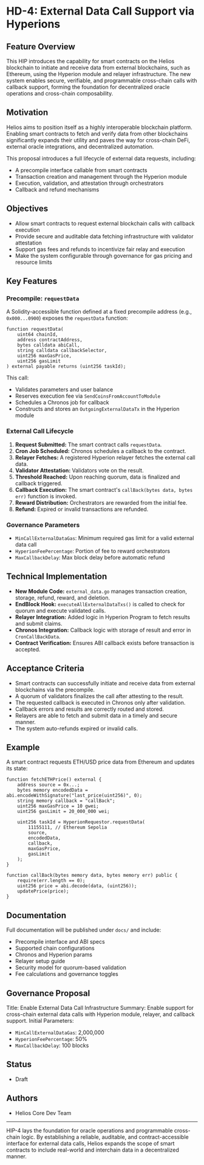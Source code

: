 # HD-4: External Data Call Support via Hyperions

## Feature Overview

This HIP introduces the capability for smart contracts on the Helios blockchain to initiate and receive data from external blockchains, such as Ethereum, using the Hyperion module and relayer infrastructure. The new system enables secure, verifiable, and programmable cross-chain calls with callback support, forming the foundation for decentralized oracle operations and cross-chain composability.

## Motivation

Helios aims to position itself as a highly interoperable blockchain platform. Enabling smart contracts to fetch and verify data from other blockchains significantly expands their utility and paves the way for cross-chain DeFi, external oracle integrations, and decentralized automation.

This proposal introduces a full lifecycle of external data requests, including:

* A precompile interface callable from smart contracts
* Transaction creation and management through the Hyperion module
* Execution, validation, and attestation through orchestrators
* Callback and refund mechanisms

## Objectives

* Allow smart contracts to request external blockchain calls with callback execution
* Provide secure and auditable data fetching infrastructure with validator attestation
* Support gas fees and refunds to incentivize fair relay and execution
* Make the system configurable through governance for gas pricing and resource limits

## Key Features

### Precompile: `requestData`

A Solidity-accessible function defined at a fixed precompile address (e.g., `0x000...0900`) exposes the `requestData` function:

```solidity
function requestData(
    uint64 chainId,
    address contractAddress,
    bytes calldata abiCall,
    string calldata callbackSelector,
    uint256 maxGasPrice,
    uint256 gasLimit
) external payable returns (uint256 taskId);
```

This call:

* Validates parameters and user balance
* Reserves execution fee via `SendCoinsFromAccountToModule`
* Schedules a Chronos job for callback
* Constructs and stores an `OutgoingExternalDataTx` in the Hyperion module

### External Call Lifecycle

1. **Request Submitted:** The smart contract calls `requestData`.
2. **Cron Job Scheduled:** Chronos schedules a callback to the contract.
3. **Relayer Fetches:** A registered Hyperion relayer fetches the external call data.
4. **Validator Attestation:** Validators vote on the result.
5. **Threshold Reached:** Upon reaching quorum, data is finalized and callback triggered.
6. **Callback Execution:** The smart contract's `callBack(bytes data, bytes err)` function is invoked.
7. **Reward Distribution:** Orchestrators are rewarded from the initial fee.
8. **Refund:** Expired or invalid transactions are refunded.

### Governance Parameters

* `MinCallExternalDataGas`: Minimum required gas limit for a valid external data call
* `HyperionFeePercentage`: Portion of fee to reward orchestrators
* `MaxCallbackDelay`: Max block delay before automatic refund

## Technical Implementation

* **New Module Code:** `external_data.go` manages transaction creation, storage, refund, reward, and deletion.
* **EndBlock Hook:** `executeAllExternalDataTxs()` is called to check for quorum and execute validated calls.
* **Relayer Integration:** Added logic in Hyperion Program to fetch results and submit claims.
* **Chronos Integration:** Callback logic with storage of result and error in `CronCallBackData`.
* **Contract Verification:** Ensures ABI callback exists before transaction is accepted.

## Acceptance Criteria

* Smart contracts can successfully initiate and receive data from external blockchains via the precompile.
* A quorum of validators finalizes the call after attesting to the result.
* The requested callback is executed in Chronos only after validation.
* Callback errors and results are correctly routed and stored.
* Relayers are able to fetch and submit data in a timely and secure manner.
* The system auto-refunds expired or invalid calls.

## Example

A smart contract requests ETH/USD price data from Ethereum and updates its state:

```solidity
function fetchETHPrice() external {
    address source = 0x...;
    bytes memory encodedData = abi.encodeWithSignature("last_price(uint256)", 0);
    string memory callback = "callBack";
    uint256 maxGasPrice = 10 gwei;
    uint256 gasLimit = 20_000_000 wei;

    uint256 taskId = HyperionRequestor.requestData(
        11155111, // Ethereum Sepolia
        source,
        encodedData,
        callback,
        maxGasPrice,
        gasLimit
    );
}

function callBack(bytes memory data, bytes memory err) public {
    require(err.length == 0);
    uint256 price = abi.decode(data, (uint256));
    updatePrice(price);
}
```

## Documentation

Full documentation will be published under `docs/` and include:

* Precompile interface and ABI specs
* Supported chain configurations
* Chronos and Hyperion params
* Relayer setup guide
* Security model for quorum-based validation
* Fee calculations and governance toggles

## Governance Proposal

Title: Enable External Data Call Infrastructure
Summary: Enable support for cross-chain external data calls with Hyperion module, relayer, and callback support.
Initial Parameters:

* `MinCallExternalDataGas`: 2,000,000
* `HyperionFeePercentage`: 50%
* `MaxCallbackDelay`: 100 blocks

## Status

* Draft

## Authors

* Helios Core Dev Team

---

HIP-4 lays the foundation for oracle operations and programmable cross-chain logic. By establishing a reliable, auditable, and contract-accessible interface for external data calls, Helios expands the scope of smart contracts to include real-world and interchain data in a decentralized manner.
